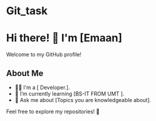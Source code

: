 # Git_task
# Hi there! 👋 I'm [Emaan]

Welcome to my GitHub profile!

## About Me
- 👨‍💻 I'm a [ Developer.].
- 🌱 I’m currently learning [BS-IT FROM UMT ].
- 💬 Ask me about [Topics you are knowledgeable about].

Feel free to explore my repositories! 🚀

